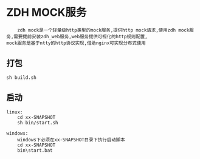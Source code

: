 # ZDH MOCK服务
        zdh mock是一个轻量级http类型的mock服务,提供http mock请求,使用zdh mock服务,需要提前安装zdh_web服务,web服务提供可视化的http规则配置,
    mock服务是基于ntty的http协议实现,借助nginx可实现分布式使用
    

## 打包
    sh build.sh

## 启动

    linux:
        cd xx-SNAPSHOT
        sh bin/start.sh
        
    windows:
        windows下必须在xx-SNAPSHOT目录下执行启动脚本
        cd xx-SNAPSHOT
        bin\start.bat


